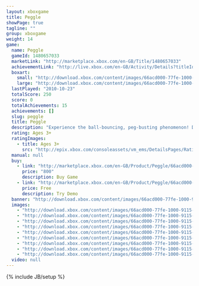 ```yaml
---
layout: xboxgame
title: Peggle
showPage: true
tagline: ""
group: xboxgame
weight: 14
game: 
  name: Peggle
  gameId: 1480657033
  marketLink: "http://marketplace.xbox.com/en-GB/Title/1480657033"
  achievementLink: "http://live.xbox.com/en-GB/Activity/Details?titleId=1480657033"
  boxart: 
    small: "http://download.xbox.com/content/images/66acd000-77fe-1000-9115-d80258410889/2057/boxartsm.jpg"
    large: "http://download.xbox.com/content/images/66acd000-77fe-1000-9115-d80258410889/2057/boxartlg.jpg"
  lastPlayed: "2010-10-23"
  totalScore: 250
  score: 0
  totalAchievements: 15
  achievements: []
  slug: peggle
  title: Peggle
  description: "Experience the ball-bouncing, peg-busting phenomenon! Do you have what it takes to become a Peggle&trade; Master? Take your best shot! Conquer 55 levels with 10 mystical Magic Powers and rack up bonus points. Face off against friends in 4-player Xbox LIVE&reg; multiplayer play, and test your skills in 75 Grand Master Challenges. This game requires the Xbox 360 hard drive or the 512MB Memory Unit for storage. There are no refunds for this item. For more information, see www.xbox.com/live/accounts."
  rating: Ages 3+
  ratingImages: 
    - title: Ages 3+
      src: "http://epix.xbox.com/consoleassets/vm_ems/DetailsPages/RatingSystemID/14/default/Values/14001.png"
  manual: null
  buy: 
    - link: "http://marketplace.xbox.com/en-GB/Product/Peggle/66acd000-77fe-1000-9115-d80258410889?purchase=1&amp;DownloadType=Game"
      price: "800"
      description: Buy Game
    - link: "http://marketplace.xbox.com/en-GB/Product/Peggle/66acd000-77fe-1000-9115-d80258410889?purchase=1&amp;DownloadType=GameDemo"
      price: Free
      description: Try Demo
  banner: "http://download.xbox.com/content/images/66acd000-77fe-1000-9115-d80258410889/1033/banner.png"
  images: 
    - "http://download.xbox.com/content/images/66acd000-77fe-1000-9115-d80258410889/1033/screenlg1.jpg"
    - "http://download.xbox.com/content/images/66acd000-77fe-1000-9115-d80258410889/1033/screenlg2.jpg"
    - "http://download.xbox.com/content/images/66acd000-77fe-1000-9115-d80258410889/1033/screenlg3.jpg"
    - "http://download.xbox.com/content/images/66acd000-77fe-1000-9115-d80258410889/1033/screenlg4.jpg"
    - "http://download.xbox.com/content/images/66acd000-77fe-1000-9115-d80258410889/1033/screenlg5.jpg"
    - "http://download.xbox.com/content/images/66acd000-77fe-1000-9115-d80258410889/1033/screenlg6.jpg"
    - "http://download.xbox.com/content/images/66acd000-77fe-1000-9115-d80258410889/1033/screenlg7.jpg"
    - "http://download.xbox.com/content/images/66acd000-77fe-1000-9115-d80258410889/1033/screenlg8.jpg"
    - "http://download.xbox.com/content/images/66acd000-77fe-1000-9115-d80258410889/1033/screenlg9.jpg"
  video: null
---
```

{% include JB/setup %}